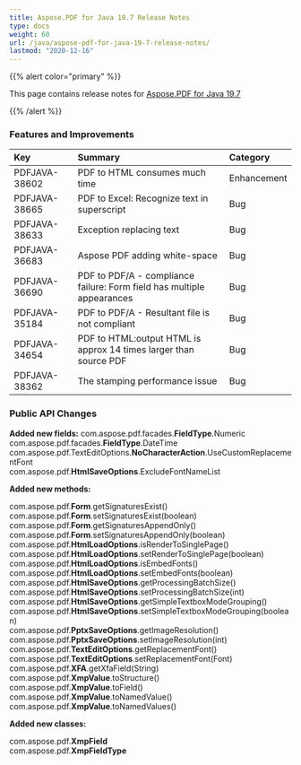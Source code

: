 ```yaml
---
title: Aspose.PDF for Java 19.7 Release Notes
type: docs
weight: 60
url: /java/aspose-pdf-for-java-19-7-release-notes/
lastmod: "2020-12-16"
---
```


{{% alert color="primary" %}} 

This page contains release notes for [Aspose.PDF for Java 19.7](https://repository.aspose.com/repo/com/aspose/aspose-pdf/19.7/)

{{% /alert %}} 
### **Features and Improvements**

|**Key**|**Summary**|**Category**|
| :- | :- | :- |
|PDFJAVA-38602|PDF to HTML consumes much time|Enhancement|
|PDFJAVA-38665|PDF to Excel: Recognize text in superscript|Bug|
|PDFJAVA-38633|Exception replacing text|Bug|
|PDFJAVA-36683|Aspose PDF adding white-space|Bug|
|PDFJAVA-36690|PDF to PDF/A - compliance failure: Form field has multiple appearances|Bug|
|PDFJAVA-35184|PDF to PDF/A - Resultant file is not compliant|Bug|
|PDFJAVA-34654|PDF to HTML:output HTML is approx 14 times larger than source PDF|Bug|
|PDFJAVA-38362|The stamping performance issue|Bug|
### **Public API Changes**
**Added new fields:** 
com.aspose.pdf.facades.**FieldType**.Numeric   
com.aspose.pdf.facades.**FieldType**.DateTime   
com.aspose.pdf.TextEditOptions.**NoCharacterAction**.UseCustomReplacementFont   
com.aspose.pdf.**HtmlSaveOptions**.ExcludeFontNameList   

**Added new methods:**

com.aspose.pdf.**Form**.getSignaturesExist()   
com.aspose.pdf.**Form**.setSignaturesExist(boolean)   
com.aspose.pdf.**Form**.getSignaturesAppendOnly()   
com.aspose.pdf.**Form**.setSignaturesAppendOnly(boolean)   
com.aspose.pdf.**HtmlLoadOptions**.isRenderToSinglePage()   
com.aspose.pdf.**HtmlLoadOptions**.setRenderToSinglePage(boolean)   
com.aspose.pdf.**HtmlLoadOptions**.isEmbedFonts()   
com.aspose.pdf.**HtmlLoadOptions**.setEmbedFonts(boolean)   
com.aspose.pdf.**HtmlSaveOptions**.getProcessingBatchSize()   
com.aspose.pdf.**HtmlSaveOptions**.setProcessingBatchSize(int)   
com.aspose.pdf.**HtmlSaveOptions**.getSimpleTextboxModeGrouping()   
com.aspose.pdf.**HtmlSaveOptions**.setSimpleTextboxModeGrouping(boolean)   
com.aspose.pdf.**PptxSaveOptions**.getImageResolution()   
com.aspose.pdf.**PptxSaveOptions**.setImageResolution(int)   
com.aspose.pdf.**TextEditOptions**.getReplacementFont()   
com.aspose.pdf.**TextEditOptions**.setReplacementFont(Font)   
com.aspose.pdf.**XFA**.getXfaField(String)   
com.aspose.pdf.**XmpValue**.toStructure()   
com.aspose.pdf.**XmpValue**.toField()   
com.aspose.pdf.**XmpValue**.toNamedValue()   
com.aspose.pdf.**XmpValue**.toNamedValues()   

**Added new classes:**

com.aspose.pdf.**XmpField**    
com.aspose.pdf.**XmpFieldType**   
